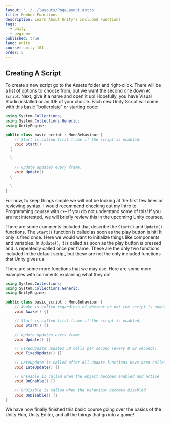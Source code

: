 ```yaml
---
layout: '../../layouts/PageLayout.astro'
title: Member Functions
description: Learn About Unity's Included Functions
tags:
  - unity
  - beginner
published: true
lang: unity
course: unity-101
order: 5
---
```


## Creating A Script
To create a new script go to the Assets folder and right-click. There will be a list of options to choose from, but we want the second one down `#C Script`. Next, give it a name and open it up! Hopefully, you have Visual Studio installed or an IDE of your choice. Each new Unity Script will come with this basic "boilerplate" or starting code:

```cs
using System.Collections;
using System.Collections.Generic;
using UnityEngine;

public class basic_script : MonoBehaviour {
	// Start is called first frame if the script is enabled.
	void Start()
  {

  }

	// Update updates every frame.
	void Update()
  {

  }
}
```

For now, to keep things simple we will not be looking at the first few lines or reviewing syntax. I would recommend checking out my Intro to Programming course with `C++` if you do not understand some of this! If you are not interested, we will briefly review this in the upcoming Unity courses.

There are some comments included that describe the `Start()` and `Update()` functions. The `Start()` function is called as soon as the play button is hit! It only is fired once. Here we would want to initialize things like components and variables. In `Update()`, it is called as soon as the play button is pressed and is repeatedly called once per frame. These are the only two functions included in the default script, but these are not the only included functions that Unity gives us.

There are some more functions that we may use. Here are some more examples with comments explaining what they do!

```cs
using System.Collections;
using System.Collections.Generic;
using UnityEngine;

public class basic_script : MonoBehaviour {
	// Awake is called regardless of whether or not the script is enabled.
	void Awake() {}

	// Start is called first frame if the script is enabled.
	void Start() {}

	// Update updates every frame.
	void Update() {}

	// FixedUpdate updates 50 calls per second (every 0.02 seconds).
	void FixedUpdate() {}

	// LateUpdate is called after all Update functions have been called.
	void LateUpdate() {}

	// OnEnable is called when the object becomes enabled and active.
	void OnEnable() {}

	// OnDisable is called when the behaviour becomes disabled
	void OnDisable() {}
}
```

We have now finally finished this basic course going over the basics of the Unity Hub, Unity Editor, and all the things that go into a game!